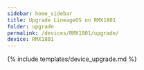 ```yaml
---
sidebar: home_sidebar
title: Upgrade LineageOS on RMX1801
folder: upgrade
permalink: /devices/RMX1801/upgrade/
device: RMX1801
---
```

{% include templates/device_upgrade.md %}
